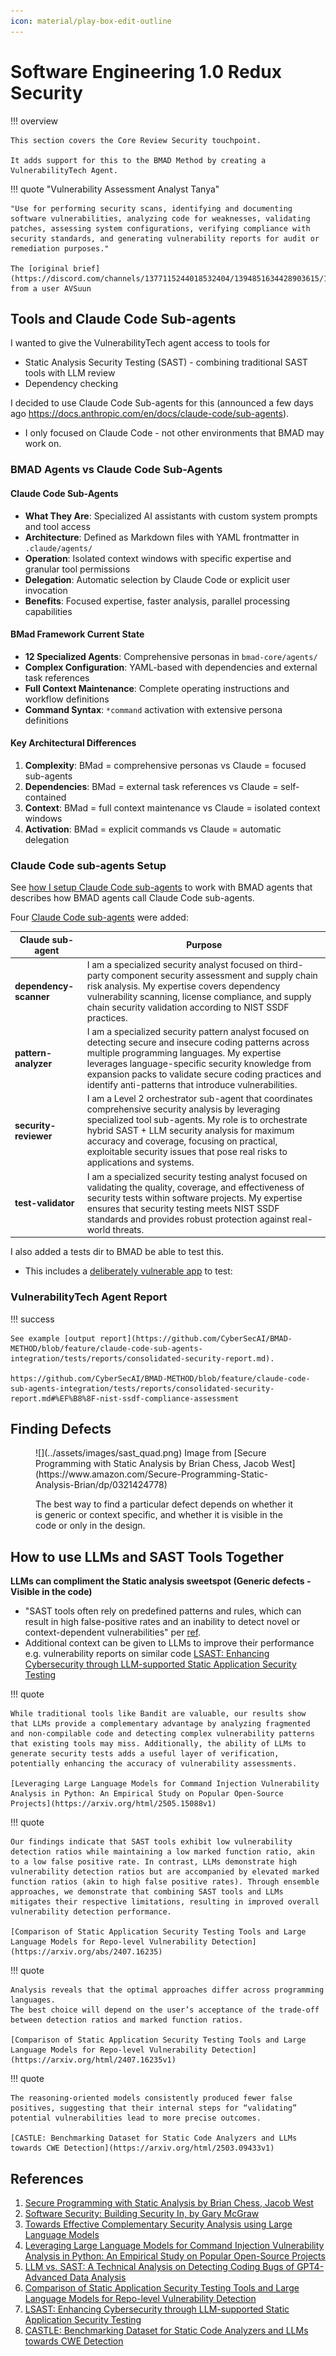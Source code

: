 ```yaml
---
icon: material/play-box-edit-outline 
---
```


# Software Engineering 1.0 Redux Security


!!! overview

    This section covers the Core Review Security touchpoint.

    It adds support for this to the BMAD Method by creating a VulnerabilityTech Agent.




!!! quote "Vulnerability Assessment Analyst Tanya"

    "Use for performing security scans, identifying and documenting software vulnerabilities, analyzing code for weaknesses, validating patches, assessing system configurations, verifying compliance with security standards, and generating vulnerability reports for audit or remediation purposes."

    The [original brief](https://discord.com/channels/1377115244018532404/1394851634428903615/1396926639119794497) from a user AVSuun


## Tools and Claude Code Sub-agents

I wanted to give the VulnerabilityTech agent access to tools for 

- Static Analysis Security Testing (SAST) - combining traditional SAST tools with LLM review 
- Dependency checking


I decided to use Claude Code Sub-agents for this (announced a few days ago https://docs.anthropic.com/en/docs/claude-code/sub-agents). 

- I only focused on Claude Code - not other environments that BMAD may work on.


### BMAD Agents vs Claude Code Sub-Agents 

#### Claude Code Sub-Agents 
- **What They Are**: Specialized AI assistants with custom system prompts and tool access
- **Architecture**: Defined as Markdown files with YAML frontmatter in `.claude/agents/`
- **Operation**: Isolated context windows with specific expertise and granular tool permissions
- **Delegation**: Automatic selection by Claude Code or explicit user invocation
- **Benefits**: Focused expertise, faster analysis, parallel processing capabilities

#### BMad Framework Current State
- **12 Specialized Agents**: Comprehensive personas in `bmad-core/agents/`
- **Complex Configuration**: YAML-based with dependencies and external task references
- **Full Context Maintenance**: Complete operating instructions and workflow definitions
- **Command Syntax**: `*command` activation with extensive persona definitions

#### Key Architectural Differences
1. **Complexity**: BMad = comprehensive personas vs Claude = focused sub-agents
2. **Dependencies**: BMad = external task references vs Claude = self-contained
3. **Context**: BMad = full context maintenance vs Claude = isolated context windows
4. **Activation**: BMad = explicit commands vs Claude = automatic delegation


### Claude Code sub-agents Setup

See [how I setup Claude Code sub-agents](https://github.com/CyberSecAI/BMAD-METHOD/blob/feature/claude-code-sub-agents-integration/.claude/README.md) to work with BMAD agents that describes how BMAD agents call Claude Code sub-agents.

Four [Claude Code sub-agents](https://github.com/CyberSecAI/BMAD-METHOD/tree/feature/claude-code-sub-agents-integration/.claude/agents) were added:

| **Claude sub-agent** | **Purpose**                                                                                                 
|----------------------|-----------------------------------------------------------------------------------------------------------------------------------------------------------------------------------------------------------------------------------------------------------------------------------------------------------------------------------------|
| **dependency-scanner**   | I am a specialized security analyst focused on third-party component security assessment and supply chain risk analysis. My expertise covers dependency vulnerability scanning, license compliance, and supply chain security validation according to NIST SSDF practices.                                                              |
| **pattern-analyzer**     | I am a specialized security pattern analyst focused on detecting secure and insecure coding patterns across multiple programming languages. My expertise leverages language-specific security knowledge from expansion packs to validate secure coding practices and identify anti-patterns that introduce vulnerabilities.             |
| **security-reviewer**    | I am a Level 2 orchestrator sub-agent that coordinates comprehensive security analysis by leveraging specialized tool sub-agents. My role is to orchestrate hybrid SAST + LLM security analysis for maximum accuracy and coverage, focusing on practical, exploitable security issues that pose real risks to applications and systems. |
| **test-validator**       | I am a specialized security testing analyst focused on validating the quality, coverage, and effectiveness of security tests within software projects. My expertise ensures that security testing meets NIST SSDF standards and provides robust protection against real-world threats.                                                  |



I also added a tests dir to BMAD be able to test this. 

- This includes a [deliberately vulnerable app](https://github.com/CyberSecAI/BMAD-METHOD/tree/feature/claude-code-sub-agents-integration/tests/agents/vulnerabilityTech/fixtures/python/vulnerable_app) to test: 



### VulnerabilityTech Agent Report

!!! success
 
    See example [output report](https://github.com/CyberSecAI/BMAD-METHOD/blob/feature/claude-code-sub-agents-integration/tests/reports/consolidated-security-report.md).

    https://github.com/CyberSecAI/BMAD-METHOD/blob/feature/claude-code-sub-agents-integration/tests/reports/consolidated-security-report.md#%EF%B8%8F-nist-ssdf-compliance-assessment


## Finding Defects

<figure markdown>
![](../assets/images/sast_quad.png)
Image from [Secure Programming with Static Analysis by Brian Chess, Jacob West](https://www.amazon.com/Secure-Programming-Static-Analysis-Brian/dp/0321424778)

The best way to find a particular defect depends on whether it is generic or context specific, and whether 
it is visible in the code or only in the design.
</figure>




## How to use LLMs and SAST Tools Together

**LLMs can compliment the Static analysis sweetspot (Generic defects - Visible in the code)**

- "SAST tools often rely on predefined patterns and rules, which can result in high false-positive rates and an inability to detect novel or context-dependent vulnerabilities" per [ref](https://arxiv.org/html/2409.15735v2).
- Additional context can be given to LLMs to improve their performance e.g. vulnerability reports on similar code
 [LSAST: Enhancing Cybersecurity through LLM-supported Static Application Security Testing](https://arxiv.org/html/2409.15735v2)


!!! quote

    While traditional tools like Bandit are valuable, our results show that LLMs provide a complementary advantage by analyzing fragmented and non-compilable code and detecting complex vulnerability patterns that existing tools may miss. Additionally, the ability of LLMs to generate security tests adds a useful layer of verification, potentially enhancing the accuracy of vulnerability assessments.

    [Leveraging Large Language Models for Command Injection Vulnerability Analysis in Python: An Empirical Study on Popular Open-Source Projects](https://arxiv.org/html/2505.15088v1)



!!! quote

    Our findings indicate that SAST tools exhibit low vulnerability detection ratios while maintaining a low marked function ratio, akin to a low false positive rate. In contrast, LLMs demonstrate high vulnerability detection ratios but are accompanied by elevated marked function ratios (akin to high false positive rates). Through ensemble approaches, we demonstrate that combining SAST tools and LLMs mitigates their respective limitations, resulting in improved overall vulnerability detection performance.

    [Comparison of Static Application Security Testing Tools and Large Language Models for Repo-level Vulnerability Detection](https://arxiv.org/abs/2407.16235)  


!!! quote

    Analysis reveals that the optimal approaches differ across programming languages.
    The best choice will depend on the user’s acceptance of the trade-off between detection ratios and marked function ratios.
    
    [Comparison of Static Application Security Testing Tools and Large Language Models for Repo-level Vulnerability Detection](https://arxiv.org/html/2407.16235v1) 

!!! quote

    The reasoning-oriented models consistently produced fewer false positives, suggesting that their internal steps for “validating” potential vulnerabilities lead to more precise outcomes.
    
    [CASTLE: Benchmarking Dataset for Static Code Analyzers and LLMs towards CWE Detection](https://arxiv.org/html/2503.09433v1)




## References

1. [Secure Programming with Static Analysis by Brian Chess, Jacob West](https://www.amazon.com/Secure-Programming-Static-Analysis-Brian/dp/0321424778)
2. [Software Security: Building Security In, by Gary McGraw](https://www.amazon.com/Software-Security-Building-Gary-McGraw/dp/0321356705)
3. [Towards Effective Complementary Security Analysis using Large Language Models](https://arxiv.org/html/2506.16899v1)
4. [Leveraging Large Language Models for Command Injection Vulnerability Analysis in Python: An Empirical Study on Popular Open-Source Projects](https://arxiv.org/html/2505.15088v1)
1. [LLM vs. SAST: A Technical Analysis on Detecting Coding Bugs of GPT4-Advanced Data Analysis](https://arxiv.org/html/2506.15212v1)
2. [Comparison of Static Application Security Testing Tools and Large Language Models for Repo-level Vulnerability Detection](https://arxiv.org/abs/2407.16235) 
3. [LSAST: Enhancing Cybersecurity through LLM-supported Static Application Security Testing](https://arxiv.org/html/2409.15735v2)
4. [CASTLE: Benchmarking Dataset for Static Code Analyzers and LLMs towards CWE Detection](https://arxiv.org/html/2503.09433v1)

